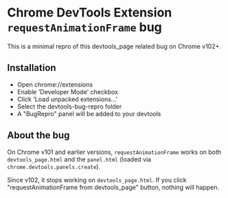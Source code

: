 # Chrome DevTools Extension `requestAnimationFrame` bug

This is a minimal repro of this devtools_page related bug on Chrome v102+.

## Installation
- Open chrome://extensions
- Enable 'Developer Mode' checkbox
- Click 'Load unpacked extensions...'
- Select the devtools-bug-repro folder
- A "BugRepro" panel will be added to your devtools

## About the bug

On Chrome v101 and earlier versions, `requestAnimationFrame` works on both `devtools_page.html` and the `panel.html` (loaded via `chrome.devtools.panels.create`).

Since v102, it stops working on `devtools_page.html`. If you click "requestAnimationFrame from devtools_page" button, nothing will happen.